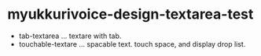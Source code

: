 # myukkurivoice-design-textarea-test

* tab-textarea ... textare with tab.
* touchable-textare ... spacable text. touch space, and display drop list.
